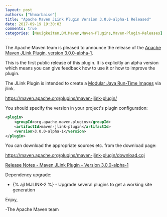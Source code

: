 ```yaml
---
layout: post
authors: ["khmarbaise"]
title: "Apache Maven JLink Plugin Version 3.0.0-alpha-1 Released"
date: 2017-09-19 19:30:03
comments: true
categories: [Neuigkeiten,BM,Maven,Maven-Plugins,Maven-Plugin-Releases]
---
```

The Apache Maven team is pleased to announce the release of the 
[Apache Maven JLink Plugin, version 3.0.0-alpha-1](https://maven.apache.org/plugins/maven-jlink-plugin/).

This is the first public release of this plugin. It is explicitly an alpha version which 
means you can give feedback how to use it or how to improve the plugin.

The JLink Plugin is intended to create a [Modular Java Run-Time Images](http://openjdk.java.net/jeps/220) via jlink.

https://maven.apache.org/plugins/maven-jlink-plugin/

You should specify the version in your project's plugin configuration:

``` xml
<plugin>
    <groupId>org.apache.maven.plugins</groupId>
    <artifactId>maven-jlink-plugin</artifactId>
    <version>3.0.0-alpha-1</version>
</plugin>
``` 

You can download the appropriate sources etc. from the download page:

https://maven.apache.org/plugins/maven-jlink-plugin/download.cgi


<!-- more -->

[Release Notes - Maven JLink Plugin - Version 3.0.0-alpha-1](https://issues.apache.org/jira/secure/ReleaseNote.jspa?projectId=12321432&version=12341361)

Dependency upgrade:

 * {% ajl MJLINK-2 %} - Upgrade several plugins to get a working site generation

Enjoy,

-The Apache Maven team
